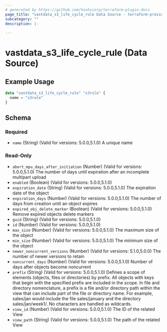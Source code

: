 ```yaml
---
# generated by https://github.com/hashicorp/terraform-plugin-docs
page_title: "vastdata_s3_life_cycle_rule Data Source - terraform-provider-vastdata"
subcategory: ""
description: |-
  
---
```


# vastdata_s3_life_cycle_rule (Data Source)



## Example Usage

```terraform
data "vastdata_s3_life_cycle_rule" "s3rule" {
  name = "s3rule"
}
```

<!-- schema generated by tfplugindocs -->
## Schema

### Required

- `name` (String) (Valid for versions: 5.0.0,5.1.0) A unique name

### Read-Only

- `abort_mpu_days_after_initiation` (Number) (Valid for versions: 5.0.0,5.1.0) The number of days until expiration after an incomplete multipart upload
- `enabled` (Boolean) (Valid for versions: 5.0.0,5.1.0)
- `expiration_date` (String) (Valid for versions: 5.0.0,5.1.0) The expiration date of the object
- `expiration_days` (Number) (Valid for versions: 5.0.0,5.1.0) The number of days from creation until an object expires
- `expired_obj_delete_marker` (Boolean) (Valid for versions: 5.0.0,5.1.0) Remove expired objects delete markers
- `guid` (String) (Valid for versions: 5.0.0,5.1.0)
- `id` (Number) (Valid for versions: 5.0.0,5.1.0)
- `max_size` (Number) (Valid for versions: 5.0.0,5.1.0) The maximum size of the object
- `min_size` (Number) (Valid for versions: 5.0.0,5.1.0) The minimum size of the object
- `newer_noncurrent_versions` (Number) (Valid for versions: 5.1.0,5.0.0) The number of newer versions to retain
- `noncurrent_days` (Number) (Valid for versions: 5.0.0,5.1.0) Number of days after objects become noncurrent
- `prefix` (String) (Valid for versions: 5.0.0,5.1.0) Defines a scope of elements (objects, files or directories) by prefix. All objects with keys that begin with the specified prefix are included in the scope. In file and directory nomenclature, a prefix is a file and/or directory path within the view that can include part of the file or directory name. For example, sales/jan would include the file sales/january and the directory sales/jan/week1/. No characters are handled as wildcards.
- `view_id` (Number) (Valid for versions: 5.0.0,5.1.0) The ID of the related View
- `view_path` (String) (Valid for versions: 5.0.0,5.1.0) The path of the related View

